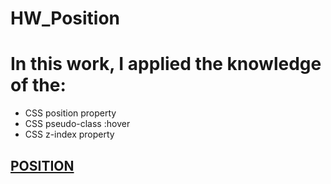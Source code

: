 # HW_Position

# In this work, I applied the knowledge of the:

- CSS position property
- CSS pseudo-class :hover
- CSS z-index property


## [POSITION](https://a-zhukovets.github.io/HW_Position/)

